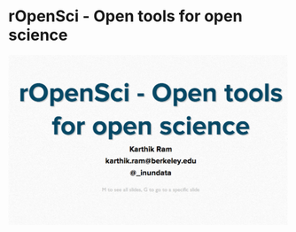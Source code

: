 

# rOpenSci - Open tools for open science

[![link to presentation](intro_slides.png)](http://ropensci.github.io/workshop-stanford-2014-06/00-introduction/intro_slides/index.html)

